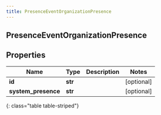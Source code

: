 ```yaml
---
title: PresenceEventOrganizationPresence
---
```

## PresenceEventOrganizationPresence

## Properties

|Name | Type | Description | Notes|
|------------ | ------------- | ------------- | -------------|
| **id** | **str** |  | [optional] |
| **system_presence** | **str** |  | [optional] |
{: class="table table-striped"}



